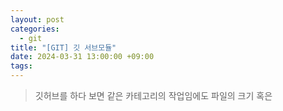 ```yaml
---
layout: post
categories:
  - git
title: "[GIT] 깃 서브모듈"
date: 2024-03-31 13:00:00 +09:00
tags:
---
```

>깃허브를 하다 보면 같은 카테고리의 작업임에도 파일의 크기 혹은 